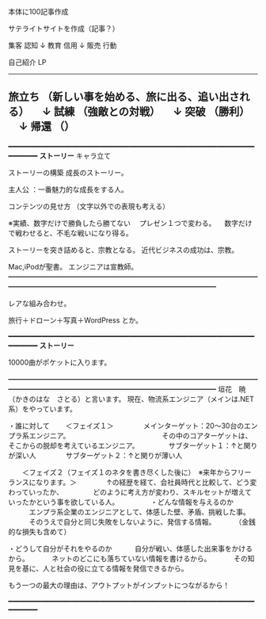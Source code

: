 本体に100記事作成

サテライトサイトを作成（記事？）


集客    認知
 ↓
教育    信用
 ↓
販売    行動


自己紹介
LP



-------
旅立ち
（新しい事を始める、旅に出る、追い出される）
　↓
試練
（強敵との対戦）
　↓
突破
（勝利）
　↓
帰還
（）
-------

━━━━━━━━━━━━━━━━━━━━━━━━━━━━━━━━━━━━━━━━━━━━━━━━━━━━━━━━━━━━━━━━━━
**ストーリー**
キャラ立て

ストーリーの構築
成長のストーリー。

主人公
：一番魅力的な成長をする人。


コンテンツの見せ方
（文字以外での表現も考える）

※実績、数字だけで勝負したら勝てない
　プレゼン１つで変わる。
　数字だけで戦わせると、不毛な戦いになり得る。

ストーリーを突き詰めると、宗教となる。
近代ビジネスの成功は、宗教。

Mac,iPodが聖書。
エンジニアは宣教師。
━━━━━━━━━━━━━━━━━━━━━━━━━━━━━━━━━━━━━━━━━━━━━━━━━━━━━━━━━━━━━━━━━━

レアな組み合わせ。

旅行＋ドローン＋写真＋WordPress
とか。

━━━━━━━━━━━━━━━━━━━━━━━━━━━━━━━━━━━━━━━━━━━━━━━━━━━━━━━━━━━━━━━━━━
**ストーリー**

10000曲がポケットに入ります。

━━━━━━━━━━━━━━━━━━━━━━━━━━━━━━━━━━━━━━━━━━━━━━━━━━━━━━━━━━━━━━━━━━
垣花　暁（かきのはな　さとる）と言います。
現在、物流系エンジニア（メインは.NET系）をやっています。

・誰に対して
　　＜フェイズ１＞
　　　　メインターゲット：20～30台のエンプラ系エンジニア。
　　　　　　　　　　　　　その中のコアターゲットは、そこからの脱却を考えているエンジニア。
　　　　サブターゲット１：↑と関りが深い人
　　　　サブターゲット２：↑と関りが薄い人

　　＜フェイズ２（フェイズ１のネタを書き尽くした後に）　※来年からフリーランスになります。＞
　　　　↑の経歴を経て、会社員時代と比較して、どう変わっていったか、
　　　　どのように考え方が変わり、スキルセットが増えていったかという事を欲している人。
　　　　
・どんな情報を与えるのか
　　　エンプラ系企業のエンジニアとして、体感した壁、矛盾、挑戦した事。
　　　そのうえで自分と同じ失敗をしないように、発信する情報。
　　　（金銭的な損失も含めて）

・どうして自分がそれをやるのか
　　　自分が戦い、体感した出来事をかけるから。
　　　ネットのどこにも落ちていない情報を書けるから。
　　　その知見を基に、人と社会の役に立てる情報を発信できるから。


もう一つの最大の理由は、アウトプットがインプットにつながるから！

━━━━━━━━━━━━━━━━━━━━━━━━━━━━━━━━━━━━━━━━━━━━━━━━━━━━━━━━━━━━━━━━━━



